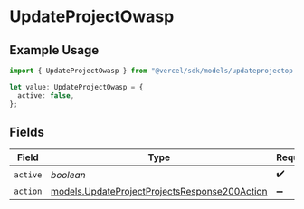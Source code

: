 # UpdateProjectOwasp

## Example Usage

```typescript
import { UpdateProjectOwasp } from "@vercel/sdk/models/updateprojectop.js";

let value: UpdateProjectOwasp = {
  active: false,
};
```

## Fields

| Field                                                                                                | Type                                                                                                 | Required                                                                                             | Description                                                                                          |
| ---------------------------------------------------------------------------------------------------- | ---------------------------------------------------------------------------------------------------- | ---------------------------------------------------------------------------------------------------- | ---------------------------------------------------------------------------------------------------- |
| `active`                                                                                             | *boolean*                                                                                            | :heavy_check_mark:                                                                                   | N/A                                                                                                  |
| `action`                                                                                             | [models.UpdateProjectProjectsResponse200Action](../models/updateprojectprojectsresponse200action.md) | :heavy_minus_sign:                                                                                   | N/A                                                                                                  |